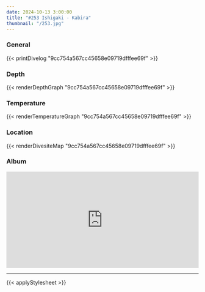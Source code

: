 ```yaml
---
date: 2024-10-13 3:00:00
title: "#253 Ishigaki - Kabira"
thumbnail: "/253.jpg"
---
```


### General

{{< printDivelog "9cc754a567cc45658e09719dfffee69f" >}}

### Depth

{{< renderDepthGraph "9cc754a567cc45658e09719dfffee69f" >}}

### Temperature

{{< renderTemperatureGraph "9cc754a567cc45658e09719dfffee69f" >}}

### Location

{{< renderDivesiteMap "9cc754a567cc45658e09719dfffee69f" >}}

### Album

<div class='lr_embed' style='position: relative; padding-bottom: 50%; height: 0; overflow: hidden;'><iframe id='iframe' src='https://lightroom.adobe.com/embed/shares/1fbf45a782e740edb8f70987fc8d67ed/slideshow?background_color=%232D2D2D&color=%23999999' frameborder='0'style='width:100%; height:100%; position: absolute; top:0; left:0;' ></iframe></div>

---

{{< applyStylesheet >}}
